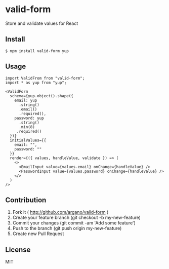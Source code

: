 # valid-form

Store and validate values for React

## Install

```
$ npm install valid-form yup
```

## Usage

```
import ValidFrom from "valid-form";
import * as yup from "yup";

<ValidForm
  schema={yup.object().shape({
    email: yup
      .string()
      .email()
      .required(),
    password: yup
      .string()
      .min(8)
     .required()
  })}
  initialValues={{
    email: "",
    password: ""
  }}
  render={({ values, handleValue, validate }) => (
    <>
      <EmailInput value={values.email} onChange={handleValue} />
      <PasswordInput value={values.password} onChange={handleValue} />
    </>
  )
/>
```

## Contribution

1. Fork it ( http://github.com/argano/valid-form )
2. Create your feature branch (git checkout -b my-new-feature)
3. Commit your changes (git commit -am 'Add some feature')
4. Push to the branch (git push origin my-new-feature)
5. Create new Pull Request

## License

MIT
